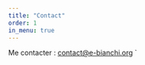 ```yaml
---
title: "Contact"
order: 1
in_menu: true
---
```

Me contacter : [contact@e-bianchi.org](mailto:contact@e-bianchi.org)
` 